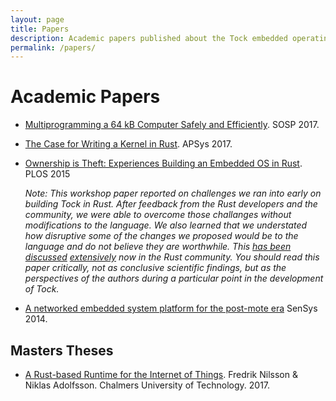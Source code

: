 ```yaml
---
layout: page
title: Papers
description: Academic papers published about the Tock embedded operating system
permalink: /papers/
---
```


# Academic Papers

  * [Multiprogramming a 64 kB Computer Safely and
    Efficiently](/assets/papers/tock-sosp2017.pdf). SOSP 2017.

  * [The Case for Writing a Kernel in
    Rust](/assets/papers/rust-kernel-apsys2017.pdf). APSys 2017.

  * [Ownership is Theft: Experiences Building an Embedded OS in
    Rust](/assets/papers/tock-plos2015.pdf). PLOS 2015

    _Note: This workshop paper reported on challenges we ran into early on
    building Tock in Rust. After feedback from the Rust developers and the
    community, we were able to overcome those challanges without
    modifications to the language. We also learned that we understated how
    disruptive some of the changes we proposed would be to the language and
    do not believe they are worthwhile. This [has
    been](https://users.rust-lang.org/t/rfc-and-paper-experiences-building-an-os-in-rust/3110)
    [discussed](https://www.reddit.com/r/rust/comments/3nbt2d/ownership_is_theft_experiences_building_an/)
    [extensively](https://www.reddit.com/r/rust/comments/655816/ownership_is_theft_experiences_building_an/)
    now in the Rust community. You should read this paper critically, not as
    conclusive scientific findings, but as the perspectives of the authors
    during a particular point in the development of Tock._

  * [A networked embedded system platform for the post-mote
    era](/assets/papers/platform-sensys14.pdf) SenSys 2014.

## Masters Theses

  * [A Rust-based Runtime for the Internet of
    Things](/assets/papers/thesis-nilsson-2017.pdf). Fredrik Nilsson & Niklas Adolfsson.
    Chalmers University of Technology. 2017.
